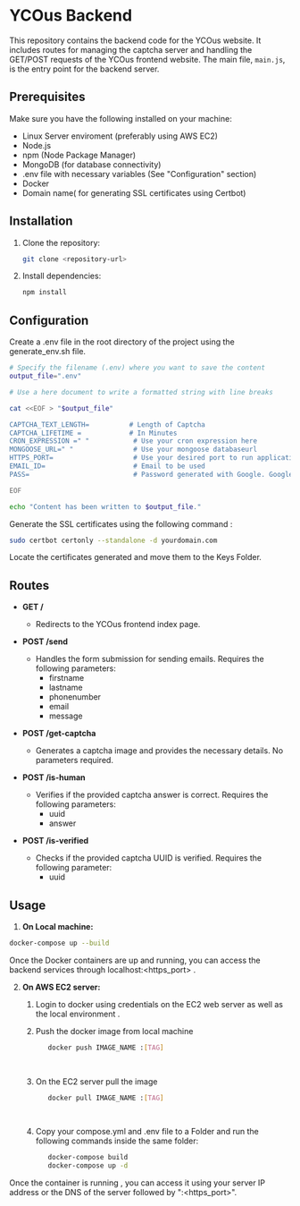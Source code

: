 # YCOus Backend

This repository contains the backend code for the YCOus website. It includes routes for managing the captcha server and handling the GET/POST requests of the YCOus frontend website. The main file, `main.js`, is the entry point for the backend server.

## Prerequisites

Make sure you have the following installed on your machine:

- Linux Server enviroment (preferably using AWS EC2)
- Node.js
- npm (Node Package Manager)
- MongoDB (for database connectivity)
- .env file with necessary variables (See "Configuration" section)
- Docker
- Domain name( for generating SSL certificates using Certbot)

## Installation

1. Clone the repository:

   ```bash
   git clone <repository-url>

2. Install dependencies:

   ```bash
   npm install

## Configuration

Create a .env file in the root directory of the project using the generate_env.sh file.

```bash
# Specify the filename (.env) where you want to save the content
output_file=".env"

# Use a here document to write a formatted string with line breaks

cat <<EOF > "$output_file"

CAPTCHA_TEXT_LENGTH=          # Length of Captcha
CAPTCHA_LIFETIME =            # In Minutes
CRON_EXPRESSION =" "           # Use your cron expression here
MONGOOSE_URL=" "               # Use your mongoose databaseurl
HTTPS_PORT=                    # Use your desired port to run application on
EMAIL_ID=                      # Email to be used
PASS=                          # Password generated with Google. Google account -> app passwords

EOF

echo "Content has been written to $output_file."
```

Generate the SSL certificates using the following command :

 ```bash
 sudo certbot certonly --standalone -d yourdomain.com
```
Locate the certificates generated and move them to the Keys Folder.

## Routes

- **GET /**
  - Redirects to the YCOus frontend index page.

- **POST /send**
  - Handles the form submission for sending emails. Requires the following parameters:
    - firstname
    - lastname
    - phonenumber
    - email
    - message

- **POST /get-captcha**
  - Generates a captcha image and provides the necessary details. No parameters required.

- **POST /is-human**
  - Verifies if the provided captcha answer is correct. Requires the following parameters:
    - uuid
    - answer

- **POST /is-verified**
  - Checks if the provided captcha UUID is verified. Requires the following parameter:
    - uuid

## Usage

1. **On Local machine:**
   
```bash
docker-compose up --build
```
Once the Docker containers are up and running, you can access the backend services through localhost:<https_port> .

2. **On AWS EC2 server:**
   
   1. Login to docker using credentials on the EC2 web server as well as the local environment .
      
   2. Push the docker image from local machine
      ```bash
         docker push IMAGE_NAME :[TAG]
     
     
   3. On the EC2 server pull the image
     
      ```bash
         docker pull IMAGE_NAME :[TAG]
     
     
   4. Copy your compose.yml and .env file to a Folder and run the following commands inside the same folder:
      ```bash
         docker-compose build
         docker-compose up -d
      
Once the container is running , you can access it using your server IP address or the DNS of the server followed by ":<https_port>".
     
     
     
   
